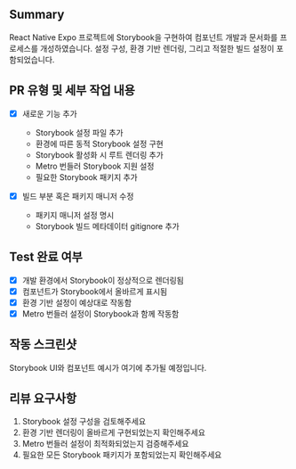 ## Summary

React Native Expo 프로젝트에 Storybook을 구현하여 컴포넌트 개발과 문서화를 프로세스를 개성하였습니다. 설정 구성, 환경 기반 렌더링, 그리고 적절한 빌드 설정이 포함되었습니다.

## PR 유형 및 세부 작업 내용

- [x] 새로운 기능 추가

  - Storybook 설정 파일 추가
  - 환경에 따른 동적 Storybook 설정 구현
  - Storybook 활성화 시 루트 렌더링 추가
  - Metro 번들러 Storybook 지원 설정
  - 필요한 Storybook 패키지 추가

- [x] 빌드 부분 혹은 패키지 매니저 수정
  - 패키지 매니저 설정 명시
  - Storybook 빌드 메타데이터 gitignore 추가

## Test 완료 여부

- [x] 개발 환경에서 Storybook이 정상적으로 렌더링됨
- [x] 컴포넌트가 Storybook에서 올바르게 표시됨
- [x] 환경 기반 설정이 예상대로 작동함
- [x] Metro 번들러 설정이 Storybook과 함께 작동함

## 작동 스크린샷

Storybook UI와 컴포넌트 예시가 여기에 추가될 예정입니다.

## 리뷰 요구사항

1. Storybook 설정 구성을 검토해주세요
2. 환경 기반 렌더링이 올바르게 구현되었는지 확인해주세요
3. Metro 번들러 설정이 최적화되었는지 검증해주세요
4. 필요한 모든 Storybook 패키지가 포함되었는지 확인해주세요
